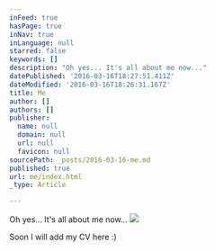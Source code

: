 ```yaml
---
inFeed: true
hasPage: true
inNav: true
inLanguage: null
starred: false
keywords: []
description: "Oh yes... It's all about me now..."
datePublished: '2016-03-16T18:27:51.411Z'
dateModified: '2016-03-16T18:26:31.167Z'
title: Me
author: []
authors: []
publisher:
  name: null
  domain: null
  url: null
  favicon: null
sourcePath: _posts/2016-03-16-me.md
published: true
url: me/index.html
_type: Article

---
```

Oh yes... It's all about me now...
![](https://the-grid-user-content.s3-us-west-2.amazonaws.com/cda6bbf9-cd3e-40c2-9d9f-6b18b811cc30.jpg)

Soon I will add my CV here :)